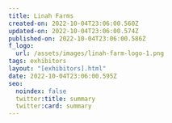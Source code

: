 ```yaml
---
title: Linah Farms
created-on: 2022-10-04T23:06:00.560Z
updated-on: 2022-10-04T23:06:00.574Z
published-on: 2022-10-04T23:06:00.586Z
f_logo:
  url: /assets/images/linah-farm-logo-1.png
tags: exhibitors
layout: "[exhibitors].html"
date: 2022-10-04T23:06:00.595Z
seo:
  noindex: false
  twitter:title: summary
  twitter:card: summary
---
```

